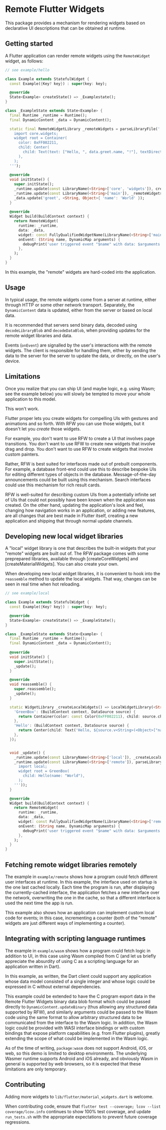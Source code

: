 # Remote Flutter Widgets

This package provides a mechanism for rendering widgets based on
declarative UI descriptions that can be obtained at runtime.

## Getting started

A Flutter application can render remote widgets using the
`RemoteWidget` widget, as follows:

```dart
// see example/hello

class Example extends StatefulWidget {
  const Example({Key? key}) : super(key: key);

  @override
  State<Example> createState() => _Examplestate();
}

class _ExampleState extends State<Example> {
  final Runtime _runtime = Runtime();
  final DynamicContent _data = DynamicContent();

  static final RemoteWidgetLibrary _remoteWidgets = parseLibraryFile('''
    import core.widgets;
    widget root = Container(
      color: 0xFF002211,
      child: Center(
        child: Text(text: ["Hello, ", data.greet.name, "!"], textDirection: "ltr"),
      ),
    );
  ''');
  
  @override
  void initState() {
    super.initState();
    _runtime.update(const LibraryName(<String>['core', 'widgets']), createCoreWidgets());
    _runtime.update(const LibraryName(<String>['main']), _remoteWidgets);
    _data.update('greet', <String, Object>{ 'name': 'World' });
  }
  
  @override
  Widget build(BuildContext context) {
    return RemoteWidget(
      runtime: _runtime,
      data: _data,
      widget: const FullyQualifiedWidgetName(LibraryName(<String>['main']), 'root'),
      onEvent: (String name, DynamicMap arguments) {
        debugPrint('user triggered event "$name" with data: $arguments');
      },
    );
  }
}
```

In this example, the "remote" widgets are hard-coded into the application.

## Usage

In typical usage, the remote widgets come from a server at runtime,
either through HTTP or some other network transport. Separately, the
`DynamicContent` data is updated, either from the server or based on
local data.

It is recommended that servers send binary data, decoded using
`decodeLibraryBlob` and `decodeDataBlob`, when providing updates for
the remote widget libraries and data.

Events (`onEvent`) are signalled by the user's interactions with the
remote widgets. The client is responsible for handling them, either by
sending the data to the server for the server to update the data, or
directly, on the user's device.

## Limitations

Once you realize that you can ship UI (and maybe logic, e.g. using
Wasm; see the example below) you will slowly be tempted to move your
whole application to this model.

This won't work.

Flutter proper lets you create widgets for compelling UIs with
gestures and animations and so forth. With RFW you can use those
widgets, but it doesn't let you _create_ those widgets.

For example, you don't want to use RFW to create a UI that involves
page transitions. You don't want to use RFW to create new widgets that
involve drag and drop. You don't want to use RFW to create widgets
that involve custom painters.

Rather, RFW is best suited for interfaces made out of prebuilt
components. For example, a database front-end could use this to
describe bespoke UIs for editing different types of objects in the
database. Message-of-the-day announcements could be built using this
mechanism. Search interfaces could use this mechanism for rich result
cards.

RFW is well-suited for describing custom UIs from a potentially
infinite set of UIs that could not possibly have been known when the
application was created. On the other hand, updating the application's
look and feel, changing how navigation works in an application, or
adding new features, are all changes that are best made in Flutter
itself, creating a new application and shipping that through normal
update channels.

## Developing new local widget libraries

A "local" widget library is one that describes the built-in widgets
that your "remote" widgets are built out of. The RFW package comes
with some preprepared libraries, available through [createCoreWidgets]
and [createMaterialWidgets]. You can also create your own.

When developing new local widget libraries, it is convenient to hook
into the `reassemble` method to update the local widgets. That way,
changes can be seen in real time when hot reloading.

```dart
// see example/local

class Example extends StatefulWidget {
  const Example({Key? key}) : super(key: key);

  @override
  State<Example> createState() => _ExampleState();
}

class _ExampleState extends State<Example> {
  final Runtime _runtime = Runtime();
  final DynamicContent _data = DynamicContent();
  
  @override
  void initState() {
    super.initState();
    _update();
  }

  @override
  void reassemble() {
    super.reassemble();
    _update();
  }

  static WidgetLibrary _createLocalWidgets() => LocalWidgetLibrary(<String, LocalWidgetBuilder>{
    'GreenBox': (BuildContext context, DataSource source) {
      return Container(color: const Color(0xFF002211), child: source.child(<Object>['child']));
    },
    'Hello': (BuildContext context, DataSource source) {
      return Center(child: Text('Hello, ${source.v<String>(<Object>["name"])}!', textDirection: TextDirection.ltr));
    },
  });


  void _update() {
    _runtime.update(const LibraryName(<String>['local']), _createLocalWidgets());
    _runtime.update(const LibraryName(<String>['remote']), parseLibraryFile('''
      import local;
      widget root = GreenBox(
        child: Hello(name: "World"),
      );
    '''));
  }

  @override
  Widget build(BuildContext context) {
    return RemoteWidget(
      runtime: _runtime,
      data: _data,
      widget: const FullyQualifiedWidgetName(LibraryName(<String>['remote']), 'root'),
      onEvent: (String name, DynamicMap arguments) {
        debugPrint('user triggered event "$name" with data: $arguments');
      },
    );
  }
}
```

## Fetching remote widget libraries remotely

The example in `example/remote` shows how a program could fetch
different user interfaces at runtime. In this example, the interface
used on startup is the one last cached locally. Each time the program
is run, after displaying the currently-cached interface, the
application fetches a new interface over the network, overwriting the
one in the cache, so that a different interface is used the next time
the app is run.

This example also shows how an application can implement custom local
code for events; in this case, incrementing a counter (both of the
"remote" widgets are just different ways of implementing a counter).

## Integrating with scripting language runtimes

The example in `example/wasm` shows how a program could fetch logic in
addition to UI, in this case using Wasm compiled from C (and let us
briefly appreciate the absurdity of using C as a scripting language
for an application written in Dart).

In this example, as written, the Dart client could support any
application whose data model consisted of a single integer and whose
logic could be expressed in C without external dependencies.

This example could be extended to have the C program export data in
the Remote Flutter Widgets binary data blob format which could be
passed directly to `DynamicContent.updateBinary` (thus allowing any
structured data supported by RFW), and similarly arguments could be
passed to the Wasm code using the same format to allow arbitrary
structured data to be communicated from the interface to the Wasm
logic. In addition, the Wasm logic could be provided with WASI
interface bindings or with custom bindings that expose platform
capabilities (e.g. from Flutter plugins), greatly extending the scope
of what could be implemented in the Wasm logic.

As of the time of writing, `package:wasm` does not support Android,
iOS, or web, so this demo is limited to desktop environments. The
underlying Wasmer runtime supports Android and iOS already, and
obviously Wasm in general is supported by web browsers, so it is
expected that these limitations are only temporary.

## Contributing

Adding more widgets to `lib/flutter/material_widgets.dart` is welcome.

When contributing code, ensure that `flutter test --coverage; lcov
--list coverage/lcov.info` continues to show 100% test coverage, and
update `run_tests.sh` with the appropriate expectations to prevent
future coverage regressions.
